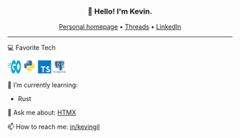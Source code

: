 <h3 align="center">👋 Hello! I'm Kevin.</h3>

<p align="center">
  <a href="https://kevingil.com">Personal homepage</a> •
  <a href="https://www.threads.net/@kvngil">Threads</a> •
  <a href="https://www.linkedin.com/in/kevingil/">LinkedIn</a>
</p>

---

💻 Favorite Tech
<p align="left">
  <img src="./images/go-flat.svg" width="30" height="30" alt="Golang" />
  <img src="./images/python-original.svg" width="30" height="30" alt="Python" />
  <img src="./images/typescript-original.svg" width="30" height="30" alt="TypeScript" />
 <img src="./images/postgresql.png" width="30" height="30" alt="Postgres" />
</p>


🌱 I’m currently learning:
- Rust

💬 Ask me about: [HTMX](https://htmx.org/)

📫 How to reach me: [in/kevingil](https://www.linkedin.com/in/kevingil/)
   

<p align="center" hidden>
<img height="300" alt="Luna" src="./images/luna.jpg">
</p>

